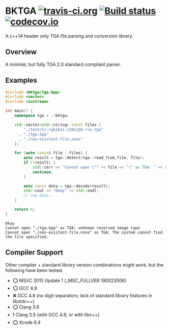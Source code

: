 # BKTGA [![travis-ci.org][badge.travis]][travis] [![Build status][badge.appveyor]][appveyor] [![codecov.io][badge.codecov]][codecov]

A c++14 header only TGA file parsing and conversion library.

## Overview

A minimal, but fully TGA 2.0 standard compliant parser.

## Examples

```cpp
#include <bktga/tga.hpp>
#include <vector>
#include <iostream>

int main() {
    namespace tga = ::bktga;

    std::vector<std::string> const files {
        "./test/tc-rgb16a1-128x128-rle.tga"
      , "./tga.hpp"
      , "./non-existant-file.none"
    };

    for (auto const& file : files) {
        auto result = tga::detect(tga::read_from_file, file);
        if (!result) {
            std::cerr << "Cannot open \"" << file << "\" as TGA: " << result.error() << '\n';
            continue;
        }

        auto const data = tga::decode(result);
        std::cout << "Okay" << std::endl;
        // use data...
    }

    return 0;
}
```
```
Okay
Cannot open "./tga.hpp" as TGA: unknown reserved image type
Cannot open "./non-existant-file.none" as TGA: The system cannot find the file specified.
```

## Compiler Support
Other compiler + standard library version combinations might work, but the following have been tested.

+ :o: MSVC 2015 Update 1 (_MSC_FULLVER 190023506)
+ :o: GCC 4.9
+ :x: GCC 4.8 (no digit separators; lack of standard library features in libstdc++)
+ :o: Clang 3.6
+ :heavy_exclamation_mark: Clang 3.5 (with GCC 4.9, or with libc++)
+ :o: Xcode 6.4

<!-- Links -->
[travis]: https://travis-ci.org/bkentel/bktga?branch=master
[codecov]: https://codecov.io/github/bkentel/bktga?branch=master
[appveyor]: https://ci.appveyor.com/project/bkentel/bktga/branch/master
[badge.travis]: https://travis-ci.org/bkentel/bktga.svg?branch=master
[badge.codecov]: https://codecov.io/github/bkentel/bktga/coverage.svg?branch=master
[badge.appveyor]: https://ci.appveyor.com/api/projects/status/k0bsdcmy98scppjm/branch/master?svg=true